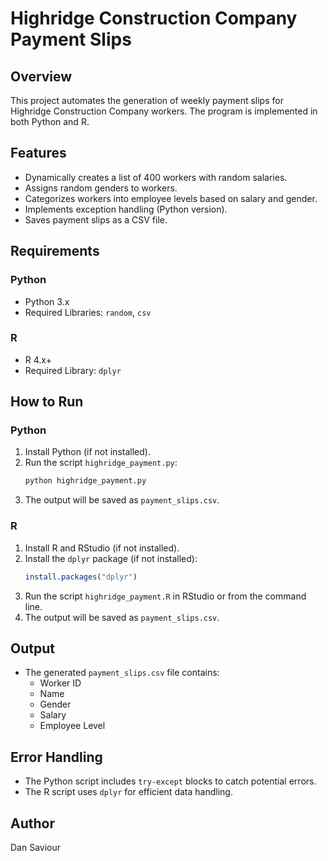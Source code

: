 
# Highridge Construction Company Payment Slips

## Overview
This project automates the generation of weekly payment slips for Highridge Construction Company workers. The program is implemented in both Python and R.

## Features
- Dynamically creates a list of 400 workers with random salaries.
- Assigns random genders to workers.
- Categorizes workers into employee levels based on salary and gender.
- Implements exception handling (Python version).
- Saves payment slips as a CSV file.

## Requirements
### Python
- Python 3.x
- Required Libraries: `random`, `csv`

### R
- R 4.x+
- Required Library: `dplyr`

## How to Run
### Python
1. Install Python (if not installed).
2. Run the script `highridge_payment.py`:
   ```bash
   python highridge_payment.py
   ```
3. The output will be saved as `payment_slips.csv`.

### R
1. Install R and RStudio (if not installed).
2. Install the `dplyr` package (if not installed):
   ```r
   install.packages("dplyr")
   ```
3. Run the script `highridge_payment.R` in RStudio or from the command line.
4. The output will be saved as `payment_slips.csv`.

## Output
- The generated `payment_slips.csv` file contains:
  - Worker ID
  - Name
  - Gender
  - Salary
  - Employee Level

## Error Handling
- The Python script includes `try-except` blocks to catch potential errors.
- The R script uses `dplyr` for efficient data handling.

## Author
Dan Saviour
